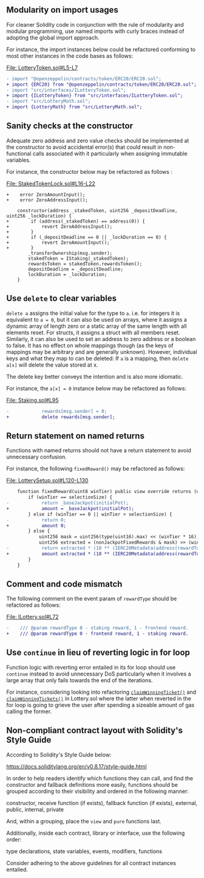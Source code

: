 ## Modularity on import usages
For cleaner Solidity code in conjunction with the rule of modularity and modular programming, use named imports with curly braces instead of adopting the global import approach.

For instance, the import instances below could be refactored conforming to most other instances in the code bases as follows:

[File: LotteryToken.sol#L5-L7](https://github.com/code-423n4/2023-03-wenwin/blob/main/src/LotteryToken.sol#L5-L7)

```diff
- import "@openzeppelin/contracts/token/ERC20/ERC20.sol";
+ import {ERC20} from "@openzeppelin/contracts/token/ERC20/ERC20.sol";
- import "src/interfaces/ILotteryToken.sol";
+ import {ILotteryToken} from "src/interfaces/ILotteryToken.sol";
- import "src/LotteryMath.sol";
+ import {LotteryMath} from "src/LotteryMath.sol";
```
## Sanity checks at the constructor
Adequate zero address and zero value checks should be implemented at the constructor to avoid accidental error(s) that could result in non-functional calls associated with it particularly when assigning immutable variables.

For instance, the constructor below may be refactored as follows  :

[File: StakedTokenLock.sol#L16-L22](https://github.com/code-423n4/2023-03-wenwin/blob/main/src/staking/StakedTokenLock.sol#L16-L22)

```solidity
+    error ZeroAmountInput();
+    error ZeroAddressInput();

    constructor(address _stakedToken, uint256 _depositDeadline, uint256 _lockDuration) {
+        if (address(_stakedToken) == address(0)) {
+            revert ZeroAddressInput();
+        }
+        if (_depositDeadline == 0 || _lockDuration == 0) {
+            revert ZeroAmountInput();
+        }
        _transferOwnership(msg.sender);
        stakedToken = IStaking(_stakedToken);
        rewardsToken = stakedToken.rewardsToken();
        depositDeadline = _depositDeadline;
        lockDuration = _lockDuration;
    }
```
## Use `delete` to clear variables
`delete a` assigns the initial value for the type to `a`. i.e. for integers it is equivalent to `a = 0`, but it can also be used on arrays, where it assigns a dynamic array of length zero or a static array of the same length with all elements reset. For structs, it assigns a struct with all members reset. Similarly, it can also be used to set an address to zero address or a boolean to false. It has no effect on whole mappings though (as the keys of mappings may be arbitrary and are generally unknown). However, individual keys and what they map to can be deleted: If `a` is a mapping, then `delete a[x]` will delete the value stored at x.

The delete key better conveys the intention and is also more idiomatic.

For instance, the `a[x] = 0` instance below may be refactored as follows:

[File: Staking.sol#L95](https://github.com/code-423n4/2023-03-wenwin/blob/main/src/staking/Staking.sol#L95)

```diff
-            rewards[msg.sender] = 0;
+            delete rewards[msg.sender];
```
## Return statement on named returns

Functions with named returns should not have a return statement to avoid unnecessary confusion.

For instance, the following `fixedReward()` may be refactored as follows:

[File: LotterySetup.sol#L120-L130](https://github.com/code-423n4/2023-03-wenwin/blob/main/src/LotterySetup.sol#L120-L130)

```diff
    function fixedReward(uint8 winTier) public view override returns (uint256 amount) {
        if (winTier == selectionSize) {
-            return _baseJackpot(initialPot);
+            amount = _baseJackpot(initialPot);
        } else if (winTier == 0 || winTier > selectionSize) {
-            return 0;
+            amount 0;
        } else {
            uint256 mask = uint256(type(uint16).max) << (winTier * 16);
            uint256 extracted = (nonJackpotFixedRewards & mask) >> (winTier * 16);
-            return extracted * (10 ** (IERC20Metadata(address(rewardToken)).decimals() - 1));
+            amount extracted * (10 ** (IERC20Metadata(address(rewardToken)).decimals() - 1));
        }
    }

```
## Comment and code mismatch
The following comment on the event param of `rewardType` should be refactored as follows:

[File: ILottery.sol#L72](https://github.com/code-423n4/2023-03-wenwin/blob/main/src/interfaces/ILottery.sol#L72)

```diff
-    /// @param rewardType 0 - staking reward, 1 - frontend reward.
+    /// @param rewardType 0 - frontend reward, 1 - staking reward.
```
## Use `continue` in lieu of reverting logic in for loop
Function logic with reverting error entailed in its for loop should use `continue` instead to avoid unnecessary DoS particularly when it involves a large array that only fails towards the end of the iterations.

For instance, considering looking into refactoring [`claimWinningTicket()`](https://github.com/code-423n4/2023-03-wenwin/blob/main/src/Lottery.sol#L170-L176) and [`claimWinningTickets()`](https://github.com/code-423n4/2023-03-wenwin/blob/main/src/Lottery.sol#L263) in Lottery.sol where the latter when reverted in the for loop is going to grieve the user after spending a sizeable amount of gas calling the former.

## Non-compliant contract layout with Solidity's Style Guide
According to Solidity's Style Guide below:

https://docs.soliditylang.org/en/v0.8.17/style-guide.html

In order to help readers identify which functions they can call, and find the constructor and fallback definitions more easily, functions should be grouped according to their visibility and ordered in the following manner:

constructor, receive function (if exists), fallback function (if exists), external, public, internal, private

And, within a grouping, place the `view` and `pure` functions last.

Additionally, inside each contract, library or interface, use the following order:

type declarations, state variables, events, modifiers, functions

Consider adhering to the above guidelines for all contract instances entailed.

